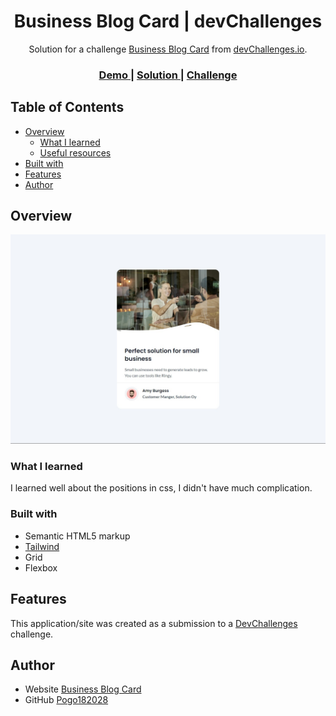 <!-- Please update value in the {}  -->

<h1 align="center">Business Blog Card | devChallenges</h1>

<div align="center">
   Solution for a challenge <a href="https://devchallenges.io/challenge/business-blog-card" target="_blank">Business Blog Card</a> from <a href="http://devchallenges.io" target="_blank">devChallenges.io</a>.
</div>

<div align="center">
  <h3>
    <a href="https://devchallenge-business-blog-card.netlify.app">
      Demo
    </a>
    <span> | </span>
    <a href="https://devchallenge-business-blog-card.netlify.app">
      Solution
    </a>
    <span> | </span>
    <a href="https://devchallenges.io/challenge/business-blog-card">
      Challenge
    </a>
  </h3>
</div>

<!-- TABLE OF CONTENTS -->

## Table of Contents

- [Overview](#overview)
  - [What I learned](#what-i-learned)
  - [Useful resources](#useful-resources)
- [Built with](#built-with)
- [Features](#features)
- [Author](#Author)

<!-- OVERVIEW -->

## Overview

![Overview](resources/Overview.jpeg)

### What I learned

I learned well about the positions in css, I didn't have much complication.

### Built with

<!-- This section should list any major frameworks that you built your project using. Here are a few examples.-->

- Semantic HTML5 markup
- [Tailwind](https://tailwindcss.com/)
- Grid
- Flexbox

## Features

<!-- List the features of your application or follow the template. Don't share the figma file here :) -->

This application/site was created as a submission to a [DevChallenges](https://devchallenges.io/challenges-dashboard) challenge.

## Author

- Website [Business Blog Card](https://devchallenge-business-blog-card.netlify.app)
- GitHub [Pogo182028](https://github.com/Pogo182028)
